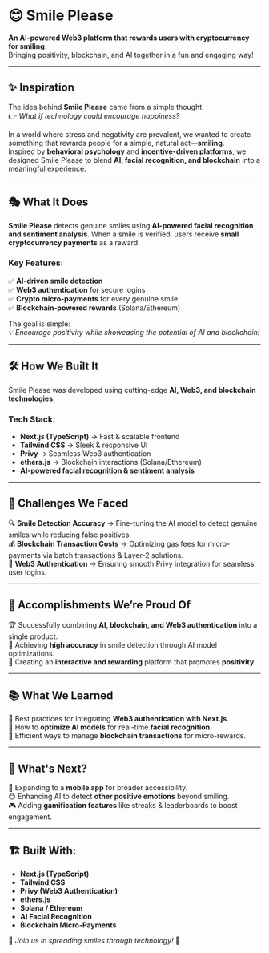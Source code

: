 # 😊 Smile Please

**An AI-powered Web3 platform that rewards users with cryptocurrency for smiling.**  
Bringing positivity, blockchain, and AI together in a fun and engaging way!

---

## ✨ Inspiration
The idea behind **Smile Please** came from a simple thought:  
👉 *What if technology could encourage happiness?*  

In a world where stress and negativity are prevalent, we wanted to create something that rewards people for a simple, natural act—**smiling**.  
Inspired by **behavioral psychology** and **incentive-driven platforms**, we designed Smile Please to blend **AI, facial recognition, and blockchain** into a meaningful experience.

---

## 🎭 What It Does
**Smile Please** detects genuine smiles using **AI-powered facial recognition and sentiment analysis**. When a smile is verified, users receive **small cryptocurrency payments** as a reward.  

### Key Features:
✅ **AI-driven smile detection**  
✅ **Web3 authentication** for secure logins  
✅ **Crypto micro-payments** for every genuine smile  
✅ **Blockchain-powered rewards** (Solana/Ethereum)  

The goal is simple:  
💡 *Encourage positivity while showcasing the potential of AI and blockchain!*  

---

## 🛠 How We Built It
Smile Please was developed using cutting-edge **AI, Web3, and blockchain technologies**:

### Tech Stack:
- **Next.js (TypeScript)** → Fast & scalable frontend  
- **Tailwind CSS** → Sleek & responsive UI  
- **Privy** → Seamless Web3 authentication  
- **ethers.js** → Blockchain interactions (Solana/Ethereum)  
- **AI-powered facial recognition & sentiment analysis**  

---

## 🚧 Challenges We Faced
🔍 **Smile Detection Accuracy** → Fine-tuning the AI model to detect genuine smiles while reducing false positives.  
💰 **Blockchain Transaction Costs** → Optimizing gas fees for micro-payments via batch transactions & Layer-2 solutions.  
🔑 **Web3 Authentication** → Ensuring smooth Privy integration for seamless user logins.  

---

## 🎯 Accomplishments We’re Proud Of
🏆 Successfully combining **AI, blockchain, and Web3 authentication** into a single product.  
🤖 Achieving **high accuracy** in smile detection through AI model optimizations.  
🎉 Creating an **interactive and rewarding** platform that promotes **positivity**.  

---

## 📚 What We Learned
🚀 Best practices for integrating **Web3 authentication with Next.js**.  
🧠 How to **optimize AI models** for real-time **facial recognition**.  
🔗 Efficient ways to manage **blockchain transactions** for micro-rewards.  

---

## 🚀 What's Next?
📱 Expanding to a **mobile app** for broader accessibility.  
😊 Enhancing AI to detect **other positive emotions** beyond smiling.  
🎮 Adding **gamification features** like streaks & leaderboards to boost engagement.  

---

## 🏗 Built With:
- **Next.js (TypeScript)**
- **Tailwind CSS**
- **Privy (Web3 Authentication)**
- **ethers.js**
- **Solana / Ethereum**
- **AI Facial Recognition**
- **Blockchain Micro-Payments**

🌟 *Join us in spreading smiles through technology!* 🌟
